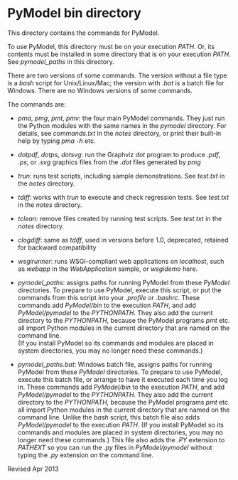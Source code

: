 
PyModel bin directory
=====================

This directory contains the commands for PyModel.

To use PyModel, this directory must be on your execution *PATH*.
Or, its contents must be installed in some directory that is on your
execution *PATH*.  See *pymodel_paths* in this directory.

There are two versions of some commands.  The version without a file
type is a *bash* script for Unix/Linux/Mac; the version with *.bat* is
a batch file for Windows.  There are no Windows versions of some
commands.

The commands are:

- *pma*, *pmg*, *pmt*, *pmv*: the four main PyModel commands.  They
  just run the Python modules with the same names in the *pymodel*
  directory.  For details, see *commands.txt* in the *notes* directory, or print
  their built-in help by typing *pma -h* etc.

- *dotpdf*, *dotps*, *dotsvg*: run the Graphviz *dot* program to
  produce *.pdf*, *.ps*, or *.svg* graphics files from the *.dot*
  files generated by *pmg*

- *trun*: runs test scripts, including sample demonstrations.  See
   *test.txt* in the *notes* directory.

- *tdiff*: works with *trun* to execute and check
  regression tests.  See *test.txt* in the *notes* directory.

- *tclean*: remove files created by running test scripts. See
   *test.txt* in the *notes* directory.

- *clogdiff*: same as *tdiff*, used in versions before 1.0,
  deprecated, retained for backward compatibility

- *wsgirunner*: runs WSGI-compliant web applications on *localhost*,
  such as *webapp* in the *WebApplication* sample, or *wsgidemo* here.

- *pymodel_paths*: assigns paths for running PyModel from these *PyModel*
    directories.  To prepare to use PyModel, execute this script,
    or put the commands from this script into your *.profile* or *.bashrc*.
    These commands add *PyModel/bin* to the execution
    *PATH*, and add *PyModel/pymodel* to the *PYTHONPATH*. They also
    add the current directory to the *PYTHONPATH*, because the
    PyModel programs *pmt* etc. all import Python modules in the
    current directory that are named on the command line.  
    (If you install PyModel so its commands and modules are placed
    in system directories, you may no longer need these commands.)

- *pymodel_paths.bat*: Windows batch file, assigns paths for running
    PyModel from these *PyModel* directories.  To prepare to use
    PyModel, execute this batch file, or arrange to have it executed
    each time you log in.  These commands add *PyModel/bin* to the
    execution *PATH*, and add *PyModel/pymodel* to the
    *PYTHONPATH*. They also add the current directory to the
    *PYTHONPATH*, because the PyModel programs *pmt* etc. all import
    Python modules in the current directory that are named on the
    command line.  Unlike the *bash* script, this batch file also adds
    *PyModel/pymodel* to the execution *PATH*.  (If you install
    PyModel so its commands and modules are placed in system
    directories, you may no longer need these commands.)  This file
    also adds the *.PY* extension to *PATHEXT* so you can run the
    *.py* files in *PyModel/pymodel* without typing the *.py*
    extension on the command line.

Revised Apr 2013
